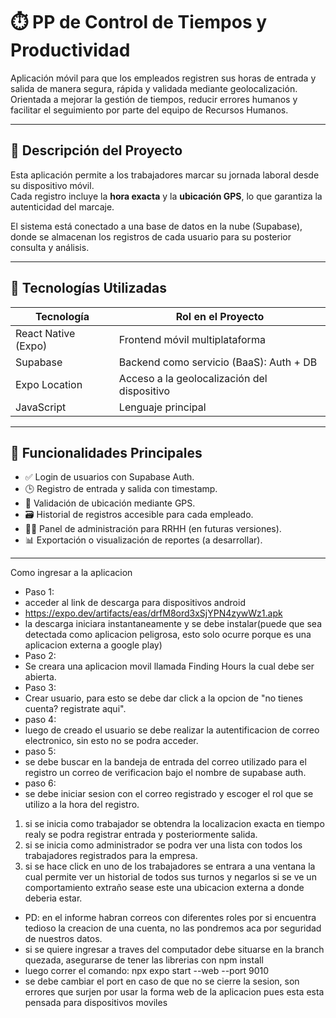 # ⏱️ PP de Control de Tiempos y Productividad

Aplicación móvil para que los empleados registren sus horas de entrada y salida de manera segura, rápida y validada mediante geolocalización.  
Orientada a mejorar la gestión de tiempos, reducir errores humanos y facilitar el seguimiento por parte del equipo de Recursos Humanos.

---

## 📱 Descripción del Proyecto

Esta aplicación permite a los trabajadores marcar su jornada laboral desde su dispositivo móvil.  
Cada registro incluye la **hora exacta** y la **ubicación GPS**, lo que garantiza la autenticidad del marcaje.

El sistema está conectado a una base de datos en la nube (Supabase), donde se almacenan los registros de cada usuario para su posterior consulta y análisis.

---

## 🚀 Tecnologías Utilizadas

| Tecnología         | Rol en el Proyecto                        |
|--------------------|--------------------------------------------|
| React Native (Expo) | Frontend móvil multiplataforma            |
| Supabase           | Backend como servicio (BaaS): Auth + DB   |
| Expo Location      | Acceso a la geolocalización del dispositivo |
| JavaScript         | Lenguaje principal                        |

---

## 🔐 Funcionalidades Principales

- ✅ Login de usuarios con Supabase Auth.
- 🕒 Registro de entrada y salida con timestamp.
- 📍 Validación de ubicación mediante GPS.
- 🗃️ Historial de registros accesible para cada empleado.
- 🧑‍💼 Panel de administración para RRHH (en futuras versiones).
- 📊 Exportación o visualización de reportes (a desarrollar).

---
Como ingresar a la aplicacion
- Paso 1:
- acceder al link de descarga para dispositivos android
- https://expo.dev/artifacts/eas/drfM8ord3xSjYPN4zywWz1.apk
- la descarga iniciara instantaneamente y se debe instalar(puede que sea detectada como aplicacion peligrosa, esto solo ocurre porque es una aplicacion externa a google play)
- Paso 2:
- Se creara una aplicacion movil llamada Finding Hours la cual debe ser abierta.
- Paso 3: 
- Crear usuario, para esto se debe dar click a la opcion de "no tienes cuenta? registrate aqui".
- paso 4:
- luego de creado el usuario se debe realizar la autentificacion de correo electronico, sin esto no se podra acceder.
- paso 5:
- se debe buscar en la bandeja de entrada del correo utilizado para el registro un correo de verificacion bajo el nombre de supabase auth.
- paso 6:
- se debe iniciar sesion con el correo registrado y escoger el rol que se utilizo a la hora del registro.
1) si se inicia como trabajador se obtendra la localizacion exacta en tiempo realy se podra registrar entrada y posteriormente salida.
2) si se inicia como administrador se podra ver una lista con todos los trabajadores registrados para la empresa.
3) si se hace click en uno de los trabajadores se entrara a una ventana la cual permite ver un historial de todos sus turnos y negarlos si se ve un comportamiento extraño sease este una ubicacion externa a donde deberia estar.
- PD: en el informe habran correos con diferentes roles por si encuentra tedioso la creacion de una cuenta, no las pondremos aca por seguridad de nuestros datos.
- si se quiere ingresar a traves del computador debe situarse en la branch quezada, asegurarse de tener las librerias con npm install
-  luego correr el comando: npx expo start --web --port 9010
-  se debe cambiar el port en caso de que no se cierre la sesion, son errores que surjen por usar la forma web de la aplicacion pues esta esta pensada para dispositivos moviles
